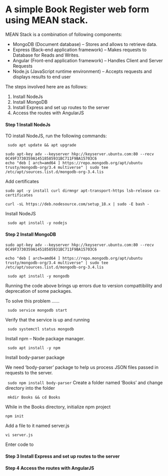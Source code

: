 # A simple Book Register web form using MEAN stack.

MEAN Stack is a combination of following components:
- MongoDB (Document database) – Stores and allows to retrieve data.
- Express (Back-end application framework) – Makes requests to Database for Reads and Writes.
- Angular (Front-end application framework) – Handles Client and Server Requests
- Node.js (JavaScript runtime environment) – Accepts requests and displays results to end user

The steps involved here are as follows:
1. Install NodeJs
2. Install MongoDB
3. Install Express and set up routes to the server
4. Access the routes with AngularJS


#### Step 1 Install NodeJs
TO install NodeJS, run the following commands:

` sudo apt update && apt upgrade`

```
sudo apt-key adv --keyserver hkp://keyserver.ubuntu.com:80 --recv 0C49F3730359A14518585931BC711F9BA15703C6
echo "deb [ arch=amd64 ] https://repo.mongodb.org/apt/ubuntu trusty/mongodb-org/3.4 multiverse" | sudo tee /etc/apt/sources.list.d/mongodb-org-3.4.lis

```

Add certificates

```
sudo apt -y install curl dirmngr apt-transport-https lsb-release ca-certificates

curl -sL https://deb.nodesource.com/setup_18.x | sudo -E bash -
```
Install NodeJS

` sudo apt install -y nodejs`

#### Step 2 Install MongoDB

```
sudo apt-key adv --keyserver hkp://keyserver.ubuntu.com:80 --recv 0C49F3730359A14518585931BC711F9BA15703C6

echo "deb [ arch=amd64 ] https://repo.mongodb.org/apt/ubuntu trusty/mongodb-org/3.4 multiverse" | sudo tee /etc/apt/sources.list.d/mongodb-org-3.4.lis
```

` sudo apt install -y mongodb`

Running the code above brings up errors due to version compattibility and deprecation of some packages. 



To solve this problem ......


` sudo service mongodb start`

Verify that the service is up and running

` sudo systemctl status mongodb`

Install npm – Node package manager.

` sudo apt install -y npm`

Install body-parser package

We need ‘body-parser’ package to help us process JSON files passed in requests to the server.

` sudo npm install body-parser`
Create a folder named ‘Books’ and change directory into the folder

` mkdir Books && cd Books`

While in the Books directory, initialize npm project

`npm init`

Add a file to it named server.js

`vi server.js`

Enter code to 

#### Step 3 Install Express and set up routes to the server
#### Step 4 Access the routes with AngularJS
